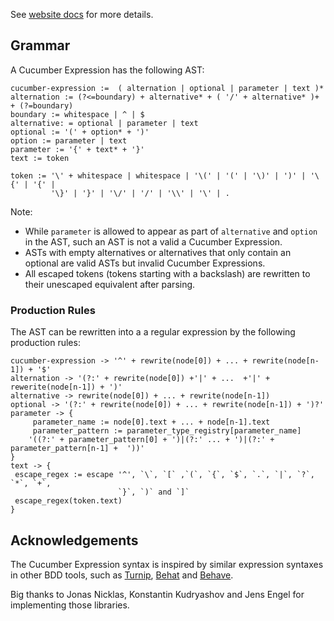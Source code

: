 See [website docs](https://cucumber.io/docs/cucumber/cucumber-expressions/) 
for more details.

## Grammar ##

A Cucumber Expression has the following AST:

```
cucumber-expression :=  ( alternation | optional | parameter | text )*
alternation := (?<=boundary) + alternative* + ( '/' + alternative* )+ + (?=boundary) 
boundary := whitespace | ^ | $
alternative: = optional | parameter | text 
optional := '(' + option* + ')'
option := parameter | text
parameter := '{' + text* + '}'
text := token

token := '\' + whitespace | whitespace | '\(' | '(' | '\)' | ')' | '\{' | '{' | 
         '\}' | '}' | '\/' | '/' | '\\' | '\' | .
```

Note:
 * While `parameter` is allowed to appear as part of `alternative` and 
`option` in the AST, such an AST is not a valid a Cucumber Expression.
 * ASTs with empty alternatives or alternatives that only
   contain an optional are valid ASTs but invalid Cucumber Expressions.
 * All escaped tokens (tokens starting with a backslash) are rewritten to their
   unescaped equivalent after parsing.

### Production Rules

The AST can be rewritten into a a regular expression by the following production
rules:

```
cucumber-expression -> '^' + rewrite(node[0]) + ... + rewrite(node[n-1]) + '$'
alternation -> '(?:' + rewrite(node[0]) +'|' + ...  +'|' + rewerite(node[n-1]) + ')'
alternative -> rewrite(node[0]) + ... + rewrite(node[n-1])
optional -> '(?:' + rewrite(node[0]) + ... + rewrite(node[n-1]) + ')?'
parameter -> {
     parameter_name := node[0].text + ... + node[n-1].text
     parameter_pattern := parameter_type_registry[parameter_name] 
    '((?:' + parameter_pattern[0] + ')|(?:' ... + ')|(?:' + parameter_pattern[n-1] +  '))'
} 
text -> {
 escape_regex := escape '^', `\`, `[` ,`(`, `{`, `$`, `.`, `|`, `?`, `*`, `+`,
                        `}`, `)` and `]`
 escape_regex(token.text)
}
```

## Acknowledgements

The Cucumber Expression syntax is inspired by similar expression syntaxes in
other BDD tools, such as [Turnip](https://github.com/jnicklas/turnip), 
[Behat](https://github.com/Behat/Behat) and 
[Behave](https://github.com/behave/behave).

Big thanks to Jonas Nicklas, Konstantin Kudryashov and Jens Engel for
implementing those libraries.

